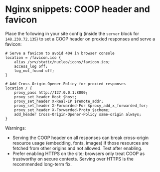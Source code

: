 # Nginx snippets: COOP header and favicon

Place the following in your site config (inside the `server` block for `148.230.72.135`) to set a COOP header on proxied responses and serve a favicon:

```
# Serve a favicon to avoid 404 in browser console
location = /favicon.ico {
    alias /srv/static/nucleo/icons/favicon.ico;
    access_log off;
    log_not_found off;
}

# Add Cross-Origin-Opener-Policy for proxied responses
location / {
    proxy_pass http://127.0.0.1:8000;
    proxy_set_header Host $host;
    proxy_set_header X-Real-IP $remote_addr;
    proxy_set_header X-Forwarded-For $proxy_add_x_forwarded_for;
    proxy_set_header X-Forwarded-Proto $scheme;
    add_header Cross-Origin-Opener-Policy same-origin always;
}
```

Warnings:
- Serving the COOP header on all responses can break cross-origin resource usage (embedding, fonts, images) if those resources are fetched from other origins and not allowed. Test after enabling.
- Prefer enabling HTTPS on the site; browsers only treat COOP as trustworthy on secure contexts. Serving over HTTPS is the recommended long-term fix.

